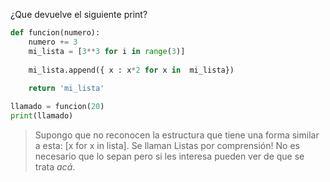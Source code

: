 ¿Que devuelve el siguiente print?

``` python
def funcion(numero):
    numero += 3
    mi_lista = [3**3 for i in range(3)]
    
    mi_lista.append({ x : x*2 for x in  mi_lista})
    
    return 'mi_lista'

llamado = funcion(20)    
print(llamado)
```


> Supongo que no reconocen la estructura que tiene una forma similar a esta: [x for x in lista]. Se llaman Listas por comprensión! No es necesario que lo sepan pero si les interesa pueden ver de que se trata _acá_.